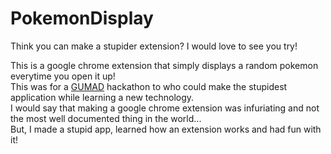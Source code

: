 # PokemonDisplay
Think you can make a stupider extension? I would love to see you try!  

This is a google chrome extension that simply displays a random pokemon everytime you open it up!  
This was for a [GUMAD](https://github.com/gu-app-club/) hackathon to who could make the stupidest application while learning a new technology.  
I would say that making a google chrome extension was infuriating and not the most well documented thing in the world...  
But, I made a stupid app, learned how an extension works and had fun with it!

